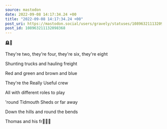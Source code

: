 ```yaml
---
source: mastodon
date: 2022-09-08 14:17:34.24 +00
title: "2022-09-08 14:17:34.24 +00"
post_uri: https://mastodon.social/users/gravely/statuses/108963211132098368
post_id: 108963211132098368
---
```

🪦👑

They're two, they're four, they're six, they're eight

Shunting trucks and hauling freight

Red and green and brown and blue

They're the Really Useful crew

All with different roles to play

'round Tidmouth Sheds or far away

Down the hills and round the bends

Thomas and his fr🤷🏻‍♂️


